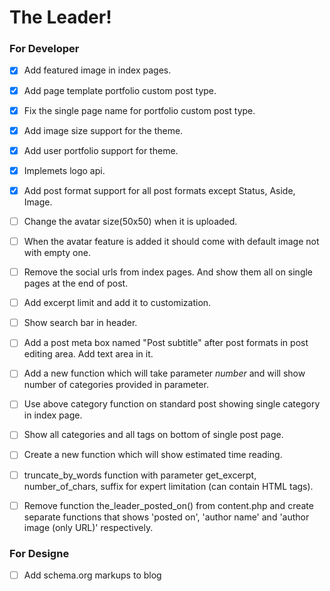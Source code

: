 # The Leader!

### For Developer

- [x] Add featured image in index pages.
- [x] Add page template portfolio custom post type.
- [x] Fix the single page name for portfolio custom post type.
- [x] Add image size support for the theme.
- [x] Add user portfolio support for theme.
- [x] Implemets logo api.
- [x] Add post format support for all post formats except Status, Aside, Image.
- [ ] Change the avatar size(50x50) when it is uploaded.
- [ ] When the avatar feature is added it should come with default image not with empty one.
- [ ] Remove the social urls from index pages.  And show them all on single pages at the end of post.
- [ ] Add excerpt limit and add it to customization.
- [ ] Show search bar in header.
- [ ] Add a post meta box named "Post subtitle" after post formats in post editing area. Add text area in it.
- [ ] Add a new function which will take parameter *number* and will show number of categories provided in parameter.
- [ ] Use above category function on standard post showing single category in index page.
- [ ] Show all categories and all tags on bottom of single post page.
- [ ] Create a new function which will show estimated time reading.
- [ ] truncate_by_words function with parameter get_excerpt, number_of_chars, suffix for expert limitation (can contain HTML tags).
- [ ] Remove function the_leader_posted_on() from content.php and create separate functions that shows 'posted on', 'author name' and 'author image (only URL)' respectively.


### For Designe

- [ ] Add schema.org markups to blog
